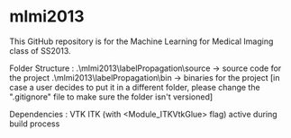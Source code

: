 mlmi2013
========

This GitHub repository is for the Machine Learning for Medical Imaging class of SS2013.

Folder Structure :
.\mlmi2013\labelPropagation\source	->	source code for the project
.\mlmi2013\labelPropagation\bin		->	binaries for the project [in case a user decides to put it in a different folder, please change the ".gitignore" file to make sure the folder isn't versioned]

Dependencies :
VTK
ITK (with <Module_ITKVtkGlue> flag) active during build process